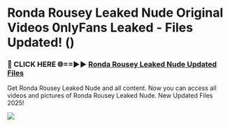 # Ronda Rousey Leaked Nude Original Videos 0nlyFans Leaked - Files Updated! ()

<h3>🔴 CLICK HERE 🌐==►► <a href="https://tinyurl.com/2p9ay9w9" rel="nofollow">Ronda Rousey Leaked Nude Updated Files</a></h3>

Get Ronda Rousey Leaked Nude and all content. Now you can access all videos and pictures of Ronda Rousey Leaked Nude. New Updated Files 2025!

[![](https://i.imgur.com/KQgVmj3.gif)](https://tinyurl.com/2p9ay9w9)
